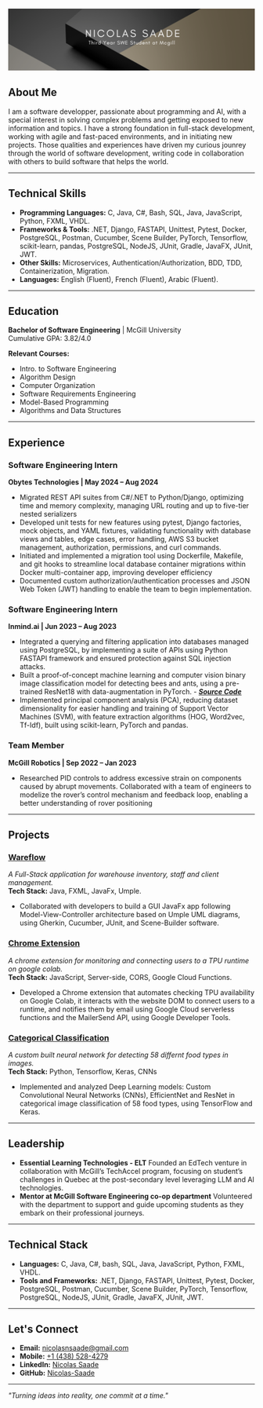 ![Alt text](github-header.png)

## About Me

I am a software developper, passionate about programming and AI, with a special interest in solving complex problems and getting exposed to new information and topics. I have a strong foundation in full-stack development, working with agile and fast-paced environments, and in initiating new projects. Those qualities and experiences have driven my curious jounrey through the world of software development, writing code in collaboration with others to build software that helps the world.

---

## Technical Skills

- **Programming Languages:** C, Java, C#, Bash, SQL, Java, JavaScript, Python, FXML, VHDL.
- **Frameworks & Tools:** .NET, Django, FASTAPI, Unittest, Pytest, Docker, PostgreSQL, Postman, Cucumber, Scene
Builder, PyTorch, Tensorflow, scikit-learn, pandas, PostgreSQL, NodeJS, JUnit, Gradle, JavaFX, JUnit, JWT.
- **Other Skills:** Microservices, Authentication/Authorization, BDD, TDD, Containerization, Migration.
- **Languages:** English (Fluent), French (Fluent), Arabic (Fluent).

---

## Education

**Bachelor of Software Engineering** | McGill University  
Cumulative GPA: 3.82/4.0

**Relevant Courses:**  
- Intro. to Software Engineering 
- Algorithm Design 
- Computer Organization 
- Software Requirements Engineering
- Model-Based Programming
- Algorithms and Data Structures

---

## Experience

### **Software Engineering Intern**  
**Obytes Technologies | May 2024 – Aug 2024**  
-  Migrated REST API suites from C#/.NET to Python/Django, optimizing time and memory complexity,
managing URL routing and up to five-tier nested serializers
- Developed unit tests for new features using pytest, Django factories, mock objects, and YAML fixtures,
validating functionality with database views and tables, edge cases, error handling, AWS S3 bucket
management, authorization, permissions, and curl commands.
- Initiated and implemented a migration tool using Dockerfile, Makefile, and git hooks to streamline local
database container migrations within Docker multi-container app, improving developer efficiency
- Documented custom authorization/authentication processes and JSON Web Token (JWT) handling to enable
the team to begin implementation.

### **Software Engineering Intern**  
**Inmind.ai | Jun 2023 – Aug 2023**  
- Integrated a querying and filtering application into databases managed using PostgreSQL, by implementing a
suite of APIs using Python FASTAPI framework and ensured protection against SQL injection attacks.
- Built a proof-of-concept machine learning and computer vision binary image classification model for
detecting bees and ants, using a pre-trained ResNet18 with data-augmentation in PyTorch. - [**_Source Code_**](https://github.com/Nicolas-Saade/PyTorch-DeepLearning-ImageClassification)
- Implemented principal component analysis (PCA), reducing dataset dimensionality for easier handling and
training of Support Vector Machines (SVM), with feature extraction algorithms (HOG, Word2vec, Tf-Idf),
built using scikit-learn, PyTorch and pandas.

### **Team Member**  
**McGill Robotics | Sep 2022 – Jan 2023**  
- Researched PID controls to address excessive strain on components caused by abrupt movements. Collaborated
with a team of engineers to modelize the rover’s control mechanism and feedback loop, enabling a better
understanding of rover positioning

---

## Projects

### [**Wareflow**](https://github.com/Nicolas-Saade/Wareflow)
*A Full-Stack application for warehouse inventory, staff and client management.*  
**Tech Stack:** Java, FXML, JavaFx, Umple.
- Collaborated with developers to build a GUI JavaFx app following Model-View-Controller architecture based on Umple UML diagrams, using Gherkin, Cucumber, JUnit, and Scene-Builder software.

### [**Chrome Extension**](https://github.com/Nicolas-Saade/Colab_Chrome_Extension)
*A chrome extension for monitoring and connecting users to a TPU runtime on google colab.*  
**Tech Stack:** JavaScript, Server-side, CORS, Google Cloud Functions.  
- Developed a Chrome extension that automates checking TPU availability on Google Colab, it interacts with the
website DOM to connect users to a runtime, and notifies them by email using Google Cloud serverless
functions and the MailerSend API, using Google Developer Tools.

### [**Categorical Classification**](https://github.com/Nicolas-Saade/TensorflowDeepImageNet)
*A custom built neural network for detecting 58 differnt food types in images.*  
**Tech Stack:** Python, Tensorflow, Keras, CNNs 
- Implemented and analyzed Deep Learning models: Custom Convolutional Neural Networks (CNNs),
EfficientNet and ResNet in categorical image classification of 58 food types, using TensorFlow and Keras.

---

## Leadership

- **Essential Learning Technologies - ELT** Founded an EdTech venture in collaboration with McGill’s TechAccel program, focusing on student’s challenges in Quebec at the post-secondary level leveraging LLM and AI technologies.
- **Mentor at McGill Software Engineering co-op department** Volunteered with the department to support and guide upcoming students as they embark on their professional journeys. 

---

## Technical Stack

- **Languages:** C, Java, C#, bash, SQL, Java, JavaScript, Python, FXML, VHDL.
- **Tools and Frameworks:** .NET, Django, FASTAPI, Unittest, Pytest, Docker, PostgreSQL, Postman, Cucumber, Scene
Builder, PyTorch, Tensorflow, PostgreSQL, NodeJS, JUnit, Gradle, JavaFX, JUnit, JWT.

---

## Let's Connect

- **Email:** [nicolasnsaade@gmail.com](mailto:nicolasnsaade@gmail.com)
- **Mobile:**  [+1 (438) 528-4279](tel:+14385284279)
- **LinkedIn:** [Nicolas Saade](https://www.linkedin.com/in/nicolas-saade-709820278/)
- **GitHub:** [Nicolas-Saade](https://github.com/Nicolas-Saade)

---

*"Turning ideas into reality, one commit at a time."*
